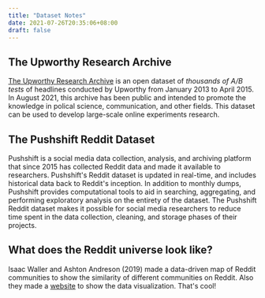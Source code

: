 ```yaml
---
title: "Dataset Notes"
date: 2021-07-26T20:35:06+08:00
draft: false
---
```


## The Upworthy Research Archive
[The Upworthy Research Archive](upworthy.natematias.com) is an open dataset of *thousands of A/B tests* of headlines conducted by Upworthy from January 2013 to April 2015. In August 2021, this archive has been public and intended to promote the knowledge in polical science, communication, and other fields. This dataset can be used to develop large-scale online experiments research.

## The Pushshift Reddit Dataset
Pushshift is a social media data collection, analysis, and archiving platform that since 2015 has collected Reddit data and made it available to researchers. Pushshift's Reddit dataset is updated in real-time, and includes historical data back to Reddit's inception. In addition to monthly dumps, Pushshift provides computational tools to aid in searching, aggregating, and performing exploratory analysis on the entirety of the dataset. The Pushshift Reddit dataset makes it possible for social media researchers to reduce time spent in the data collection, cleaning, and storage phases of their projects.

## What does the Reddit universe look like?
Isaac Waller and Ashton Andreson (2019) made a data-driven map of Reddit communities to show the similarity of different communities on Reddit. Also they made a [website](http://csslab.cs.toronto.edu/gs/#) to show the data visualization. That's cool!